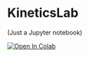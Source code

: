 # KineticsLab
(Just a Jupyter notebook)

[![Open In Colab](https://colab.research.google.com/assets/colab-badge.svg)](https://colab.research.google.com/gist/benrich37/ae28915b81aa4d38da063fcb07bb5ebc/chemkinetics.ipynb)
